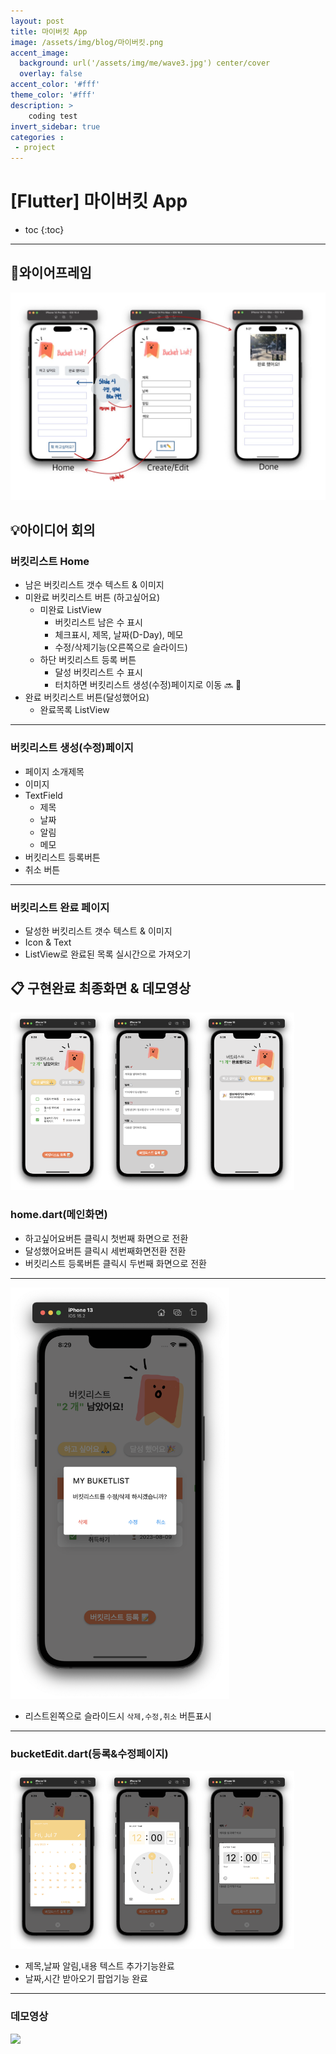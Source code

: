 ```yaml
---
layout: post
title: 마이버킷 App
image: /assets/img/blog/마이버킷.png
accent_image: 
  background: url('/assets/img/me/wave3.jpg') center/cover
  overlay: false
accent_color: '#fff'
theme_color: '#fff'
description: >
    coding test
invert_sidebar: true
categories :
 - project
---
```


# [Flutter] 마이버킷 App

* toc
{:toc}

---



## 📱**와이어프레임**

![mybucketwp.JPG](../../assets/img/blog/mybucketwp.JPG)



## 💡**아이디어 회의**

### 버킷리스트 Home

* 남은 버킷리스트 갯수 텍스트 & 이미지
* 미완료 버킷리스트 버튼 (하고싶어요)
  * 미완료 ListView
    * 버킷리스트 남은 수 표시
    * 체크표시, 제목, 날짜(D-Day), 메모
    * 수정/삭제기능(오른쪽으로 슬라이드) 
  * 하단 버킷리스트 등록 버튼
    * 달성 버킷리스트 수 표시
    * 터치하면 버킷리스트 생성(수정)페이지로 이동 🔜 📝
* 완료 버킷리스트 버튼(달성했어요)
  - 완료목록 ListView



---

### 버킷리스트 생성(수정)페이지

- 페이지 소개제목
- 이미지
- TextField
  - 제목
  - 날짜
  - 알림
  - 메모
- 버킷리스트 등록버튼
- 취소 버튼

---

### 버킷리스트 완료 페이지

- 달성한 버킷리스트 갯수 텍스트 & 이미지
- Icon & Text
- ListView로 완료된 목록 실시간으로 가져오기



## 📋 **구현완료 최종화면 & 데모영상**

<img src="../../assets/img/blog/mybuckit1.png" width="30%" height="auto"><img src="../../assets/img/blog/mybuckit3.png" width="30%" height="auto"><img src="../../assets/img/blog/mybuckit4.png" width="30%" height="auto">

### home.dart(메인화면)

* 하고싶어요버튼 클릭시 첫번째 화면으로 전환
* 달성했어요버튼 클릭시 세번째화면전환 전환
* 버킷리스트 등록버튼 클릭시 두번째 화면으로 전환

---

<img src="../../assets/img/blog/mybuckit7.png" width="350" height="auto">

* 리스트왼쪽으로 슬라이드시 `삭제,수정,취소`  버튼표시

---

### bucketEdit.dart(등록&수정페이지)

<img src="../../assets/img/blog/mybuckit2.png" width="30%" height="auto"><img src="../../assets/img/blog/mybuckit5.png" width="30%" height="auto"><img src="../../assets/img/blog/mybuckit6.png" width="30%" height="auto">

* 제목,날짜 알림,내용 텍스트 추가기능완료
* 날짜,시간 받아오기 팝업기능 완료

---

### 데모영상

<img src="../../assets/img/blog/mybucketdemo.gif" width="30%" height="auto">
